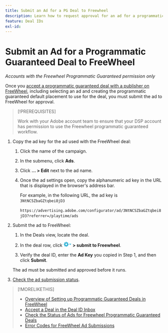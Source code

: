 ```yaml
---
title: Submit an Ad for a PG Deal to Freewheel
description: Learn how to request approval for an ad for a programmatic guaranteed deal with a publisher on FreeWheel.
feature: Deal IDs
exl-id: 
---
```

# Submit an Ad for a Programmatic Guaranteed Deal to FreeWheel 

*Accounts with the Freewheel Programmatic Guaranteed permission only*

Once you [accept a programmatic guaranteed deal with a publisher on FreeWheel](#programmatic-guaranteed-set-up.md#pg-setup-deal-id-inbox), including selecting an ad and creating the programmatic guaranteed default placement to use for the deal, you must submit the ad to FreeWheel for approval.

>[!PREREQUISITES]
>
>Work with your Adobe account team to ensure that your DSP account has permission to use the Freewheel programmatic guaranteed workflow.

1. Copy the ad key for the ad used with the FreeWheel deal:

   1. Click the name of the campaign.

   1. In the submenu, click **Ads**.
   
   1. Click  **... > Edit** next to the ad name.
   
   1. Once the ad settings open, copy the alphanumeric ad key in the URL that is displayed in the browser's address bar.

      For example, in the following URL, the ad key is `3NtNC5ZbaGZtqbei8jD3`
      
      `https://advertising.adobe.com/configurator/ad/3NtNC5ZbaGZtqbei8jD3?referrer=/playtime/ads`

1. Submit the ad to FreeWheel:

    1. In the Deals view, locate the deal.

    1. In the deal row, click ![Options menu](/help/dsp/assets/options-menu.png) **> submit to Freewheel**.

    1. Verify the deal ID, enter the **Ad Key** you copied in Step 1, and then click **Submit**.

    The ad must be submitted and approved before it runs.

1. [Check the ad submission status](freewheel-check-status.md).

>[!MORELIKETHIS]
>
>* [Overview of Setting up Programmatic Guaranteed Deals in FreeWheel](freewheel-overview.md)
>* [Accept a Deal in the Deal ID Inbox](deal-id-inbox-accept.md)
>* [Check the Status of Ads for Freewheel Programmatic Guaranteed Deals](freewheel-check-status.md)
>* [Error Codes for FreeWheel Ad Submissions](freewheel-error-codes.md)
